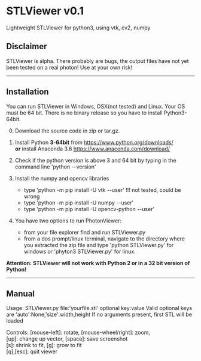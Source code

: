 # STLViewer v0.1
Lightweight STLViewer for python3, using vtk, cv2, numpy

## Disclaimer
STLViewer is alpha. There probably are bugs, the output files have not yet been tested on a real photon! Use at your own risk!

 ---
  
## Installation
You can run STLViewer in Windows, OSX(not tested) and Linux. Your OS must be 64 bit. 
There is no binary release so you have to install Python3-64bit.

0) Download the source code in zip or tar.gz.

1) Install Python **3**-**64bit** from https://www.python.org/downloads/  
__or__ install Anaconda 3.6 https://www.anaconda.com/download/ 

2) Check if the python version is above 3 and 64 bit by typing in the command line 'python --version'

3) Install the numpy and opencv libraries
   * type 'python -m pip install -U vtk --user' !!! not tested, could be wrong
   * type 'python -m pip install -U numpy --user'
   * type 'python -m pip install -U opencv-python --user'
   
4) You have two options to run PhotonViewer:
   * from your file explorer find and run STLViewer.py 
   * from a dos prompt/linux terminal, navigate to the directory where you extracted the zip file and type 'python STLViewer.py' for windows or 'phyton3 STLViewer.py' for linux.

**Attention: STLViewer will not work with Python 2 or in a 32 bit version of Python!** 

---
  
  
## Manual
Usage: STLViewer.py file:'yourfile.stl' optional key:value
       Valid optional keys are 'auto':None,'size':width,height
       If no arguments present, first STL will be loaded

Controls: [mouse-left]: rotate, [mouse-wheel/right]: zoom,   
          [up]: change up vector, [space]: save screenshot  
          [s]: shrink to fit, [g]: grow to fit  
          [q],[esc]: quit viewer  
